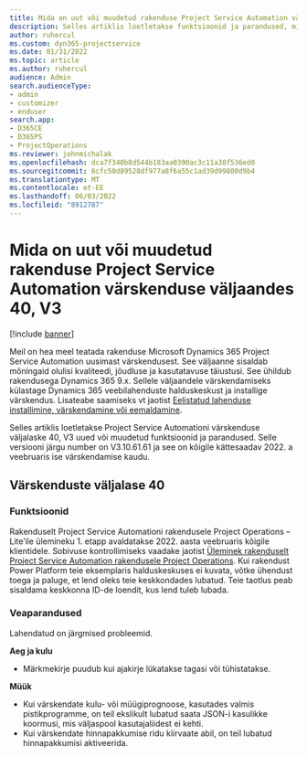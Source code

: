 ```yaml
---
title: Mida on uut või muudetud rakenduse Project Service Automation värskenduse väljaandes 40, V3
description: Selles artiklis loetletakse funktsioonid ja parandused, mis on saadaval rakenduse Microsoft Dynamics 365 Project Service Automation värskenduse väljaandes 40, V3.
author: ruhercul
ms.custom: dyn365-projectservice
ms.date: 01/31/2022
ms.topic: article
ms.author: ruhercul
audience: Admin
search.audienceType:
- admin
- customizer
- enduser
search.app:
- D365CE
- D365PS
- ProjectOperations
ms.reviewer: johnmichalak
ms.openlocfilehash: dca7f340b8d544b183aa0390ac3c11a38f536ed0
ms.sourcegitcommit: 6cfc50d89528df977a8f6a55c1ad39d99800d9b4
ms.translationtype: MT
ms.contentlocale: et-EE
ms.lasthandoff: 06/03/2022
ms.locfileid: "8912787"
---
```

# <a name="whats-new-or-changed-in-project-service-automation-update-release-40-v3"></a>Mida on uut või muudetud rakenduse Project Service Automation värskenduse väljaandes 40, V3

[!include [banner](../includes/psa-now-project-operations.md)]

Meil on hea meel teatada rakenduse Microsoft Dynamics 365 Project Service Automation uusimast värskendusest. See väljaanne sisaldab mõningaid olulisi kvaliteedi, jõudluse ja kasutatavuse täiustusi. See ühildub rakendusega Dynamics 365 9.x. Sellele väljaandele värskendamiseks külastage Dynamics 365 veebilahenduste halduskeskust ja installige värskendus. Lisateabe saamiseks vt jaotist [Eelistatud lahenduse installimine, värskendamine või eemaldamine](/power-platform/admin/install-remove-preferred-solution).

Selles artiklis loetletakse Project Service Automationi värskenduse väljalaske 40, V3 uued või muudetud funktsioonid ja parandused. Selle versiooni järgu number on V3.10.61.61 ja see on kõigile kättesaadav 2022. a veebruaris ise värskendamise kaudu.

## <a name="update-release-40"></a>Värskenduste väljalase 40

### <a name="features"></a>Funktsioonid
Rakenduselt Project Service Automationi rakendusele Project Operations – Lite’ile ülemineku 1. etapp avaldatakse 2022. aasta veebruaris kõigile klientidele. Sobivuse kontrollimiseks vaadake jaotist [Üleminek rakenduselt Project Service Automation rakendusele Project Operations](upgrade-project-operations-non-stocked.md). Kui rakendust Power Platform teie eksemplaris halduskeskuses ei kuvata, võtke ühendust toega ja paluge, et lend oleks teie keskkondades lubatud. Teie taotlus peab sisaldama keskkonna ID-de loendit, kus lend tuleb lubada.

### <a name="bug-fixes"></a>Veaparandused

Lahendatud on järgmised probleemid.

**Aeg ja kulu**
- Märkmekirje puudub kui ajakirje lükatakse tagasi või tühistatakse. 

**Müük**

- Kui värskendate kulu- või müügiprognoose, kasutades valmis pistikprogramme, on teil ekslikult lubatud saata JSON-i kasulikke koormusi, mis väljaspool kasutajaliidest ei kehti.
- Kui värskendate hinnapakkumise ridu kiirvaate abil, on teil lubatud hinnapakkumisi aktiveerida.
